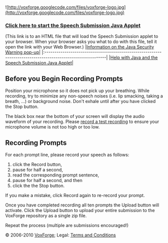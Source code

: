 ![http://voxforge.googlecode.com/files/voxforge-logo.jpg](http://voxforge.googlecode.com/files/voxforge-logo.jpg)

### [Click here to start the Speech Submission Java Applet](http://voxforge.googlecode.com/files/SubmitSpeech-r0_1_8.html) ###
(This link is to an HTML file that will load the Speech Submission applet to your browser.  When your browser asks you what to do with this file, tell it open the link with your Web Browser.)
|[Information on the Java Security Warning pop-up](http://code.google.com/p/voxforge/wiki/JavaSecurityWarning)|
|:------------------------------------------------------------------------------------------------------------|
|[Help with Java and the Speech Submission Java Applet](http://code.google.com/p/voxforge/wiki/JavaTroubleshooting)|

## Before you Begin Recording Prompts ##

Position your microphone so it does not pick up your breathing.  While recording, try to minimize any non-speech noises (i.e. lip smacking, taking a breath, ...) or background noise.  Don't exhale until after you have clicked the Stop button.

The black box near the bottom of your screen will display the audio waveform of your recording. Please [record a test recording](http://code.google.com/p/voxforge/wiki/RecordingHowto) to ensure your microphone volume is not too high or too low.

## Recording Prompts ##

For each prompt line, please record your speech as follows:

  1. click the Record button,
  1. pause for half a second,
  1. read the corresponding prompt sentence,
  1. pause for half a second, and then
  1. click the the Stop button.

If you make a mistake, click Record again to re-record your prompt.

Once you have completed recording all ten prompts the Upload button will activate. Click the Upload button to upload your entire submission to the VoxForge repository as a single zip file.

Repeat the process (multiple are submissions encouraged!)

© 2006-2010 [VoxForge](http://www.voxforge.org/); Legal: [Terms and Conditions](http://www.voxforge.org/home/about/legal)